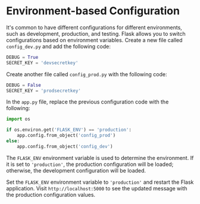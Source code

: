 # Environment-based Configuration

It's common to have different configurations for different environments, such as development, production, and testing. Flask allows you to switch configurations based on environment variables. Create a new file called `config_dev.py` and add the following code:

```python
DEBUG = True
SECRET_KEY = 'devsecretkey'
```

Create another file called `config_prod.py` with the following code:

```python
DEBUG = False
SECRET_KEY = 'prodsecretkey'
```

In the `app.py` file, replace the previous configuration code with the following:

```python
import os

if os.environ.get('FLASK_ENV') == 'production':
    app.config.from_object('config_prod')
else:
    app.config.from_object('config_dev')
```

The `FLASK_ENV` environment variable is used to determine the environment. If it is set to `'production'`, the production configuration will be loaded; otherwise, the development configuration will be loaded.

Set the `FLASK_ENV` environment variable to `'production'` and restart the Flask application. Visit `http://localhost:5000` to see the updated message with the production configuration values.
